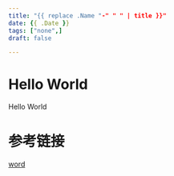 ```yaml
---
title: "{{ replace .Name "-" " " | title }}"
date: {{ .Date }}
tags: ["none",]
draft: false 

---
```


# Hello World

Hello World

# 参考链接

[word](link)
